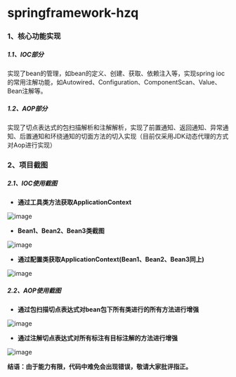 # springframework-hzq

### 1、核心功能实现
  ##### 1.1、IOC部分
  实现了bean的管理，如bean的定义、创建、获取、依赖注入等，实现spring ioc的常用注解功能，如Autowired、Configuration、ComponentScan、Value、Bean注解等。
  ##### 1.2、AOP部分
  实现了切点表达式的包扫描解析和注解解析，实现了前置通知、返回通知、异常通知、后置通知和环绕通知的切面方法的切入实现（目前仅采用JDK动态代理的方式对Aop进行实现）
### 2、项目截图
  ##### 2.1、IOC使用截图
  - **通过工具类方法获取ApplicationContext**
  
  ![image](https://user-images.githubusercontent.com/62747607/185086997-b6566de0-ee27-4ff7-8723-024d1bbcd4c4.png)
  
  - **Bean1、Bean2、Bean3类截图**
  
  ![image](https://user-images.githubusercontent.com/62747607/185088250-019e1cbf-9e05-4d86-b3e7-ee65b1804ac2.png)
  
  - **通过配置类获取ApplicationContext(Bean1、Bean2、Bean3同上)**
  
  ![image](https://user-images.githubusercontent.com/62747607/185089231-bced2b22-9d0d-4d90-9280-931ffdd47c1a.png)

  ##### 2.2、AOP使用截图
  - **通过包扫描切点表达式对bean包下所有类进行的所有方法进行增强**
  
  ![image](https://user-images.githubusercontent.com/62747607/185094934-e5731765-d545-4a84-baf5-06b4cb80492e.png)
  
  - **通过注解切点表达式对所有标注有目标注解的方法进行增强**
  
  ![image](https://user-images.githubusercontent.com/62747607/185097241-5c06b308-846b-4687-990f-e03ac8f3fbe6.png)

**结语：由于能力有限，代码中难免会出现错误，敬请大家批评指正。**
